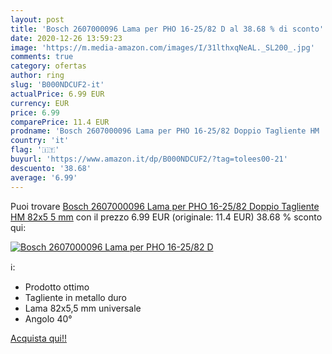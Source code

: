 ```yaml
---
layout: post
title: 'Bosch 2607000096 Lama per PHO 16-25/82 D al 38.68 % di sconto'
date: 2020-12-26 13:59:23
image: 'https://m.media-amazon.com/images/I/31lthxqNeAL._SL200_.jpg'
comments: true
category: ofertas
author: ring
slug: 'B000NDCUF2-it'
actualPrice: 6.99 EUR
currency: EUR
price: 6.99
comparePrice: 11.4 EUR
prodname: 'Bosch 2607000096 Lama per PHO 16-25/82 Doppio Tagliente HM  82x5 5 mm'
country: 'it'
flag: '🇮🇹'
buyurl: 'https://www.amazon.it/dp/B000NDCUF2/?tag=tolees00-21'
descuento: '38.68'
average: '6.99'
---
```


Puoi trovare [Bosch 2607000096 Lama per PHO 16-25/82 Doppio Tagliente HM  82x5 5 mm](https://www.amazon.it/dp/B000NDCUF2/?tag=tolees00-21) con il prezzo 6.99 EUR (originale: 11.4 EUR) 38.68 % sconto qui:

[![Bosch 2607000096 Lama per PHO 16-25/82 D](https://m.media-amazon.com/images/I/31lthxqNeAL._SL200_.jpg)](https://www.amazon.it/dp/B000NDCUF2/?tag=tolees00-21)

ℹ️:

- Prodotto ottimo
- Tagliente in metallo duro
- Lama 82x5,5 mm universale
- Angolo 40°

[Acquista qui!!](https://www.amazon.it/dp/B000NDCUF2/?tag=tolees00-21)
